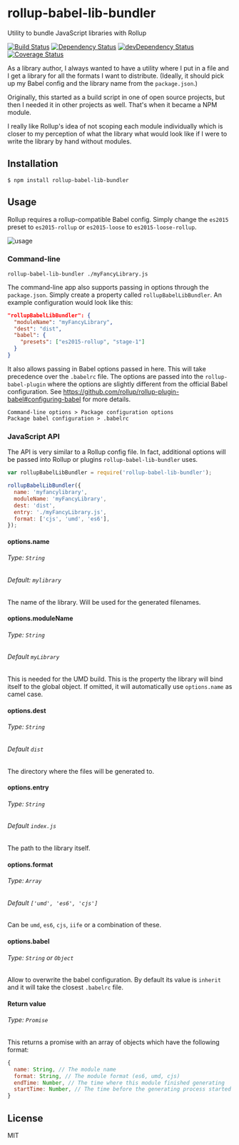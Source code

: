 # rollup-babel-lib-bundler
Utility to bundle JavaScript libraries with Rollup

[![Build Status](https://travis-ci.org/frostney/rollup-babel-lib-bundler.svg?branch=master)](https://travis-ci.org/frostney/rollup-babel-lib-bundler) [![Dependency Status](https://david-dm.org/frostney/rollup-babel-lib-bundler.svg)](https://david-dm.org/frostney/rollup-babel-lib-bundler) [![devDependency Status](https://david-dm.org/frostney/rollup-babel-lib-bundler/dev-status.svg)](https://david-dm.org/frostney/rollup-babel-lib-bundler#info=devDependencies) [![Coverage Status](https://coveralls.io/repos/github/frostney/rollup-babel-lib-bundler/badge.svg?branch=master)](https://coveralls.io/github/frostney/rollup-babel-lib-bundler?branch=master)

As a library author, I always wanted to have a utility where I put in a file and I get a library for all the formats I want to distribute.
(Ideally, it should pick up my Babel config and the library name from the `package.json`.)

Originally, this started as a build script in one of open source projects, but then I needed it in other projects as well. That's when it became a NPM module.

I really like Rollup's idea of not scoping each module individually which is closer to my perception of what the library what would look like if I were to write the library by hand without modules.

## Installation
```
$ npm install rollup-babel-lib-bundler
```

## Usage

Rollup requires a rollup-compatible Babel config. Simply change the `es2015` preset to `es2015-rollup` or `es2015-loose` to `es2015-loose-rollup`.

![usage](https://github.com/frostney/rollup-babel-lib-bundler/blob/master/docs/usage.gif)

### Command-line
```
rollup-babel-lib-bundler ./myFancyLibrary.js
```

The command-line app also supports passing in options through the `package.json`. Simply create a property called `rollupBabelLibBundler`. An example configuration would look like this:
```json
"rollupBabelLibBundler": {
  "moduleName": "myFancyLibrary",
  "dest": "dist",
  "babel": {
    "presets": ["es2015-rollup", "stage-1"]
  }
}
```

It also allows passing in Babel options passed in here. This will take precedence over the `.babelrc` file. The options are passed into the `rollup-babel-plugin` where the options are slightly different from the official Babel configuration. See https://github.com/rollup/rollup-plugin-babel#configuring-babel for more details.

```
Command-line options > Package configuration options
Package babel configuration > .babelrc
```

### JavaScript API
The API is very similar to a Rollup config file. In fact, additional options will be passed into Rollup or plugins `rollup-babel-lib-bundler` uses.

```javascript
var rollupBabelLibBundler = require('rollup-babel-lib-bundler');

rollupBabelLibBundler({
  name: 'myfancylibrary',
  moduleName: 'myFancyLibrary',
  dest: 'dist',
  entry: './myFancyLibrary.js',
  format: ['cjs', 'umd', 'es6'],
});
```

#### options.name
###### Type: `String`  
###### Default: `mylibrary`
The name of the library. Will be used for the generated filenames.

#### options.moduleName
###### Type: `String`  
###### Default `myLibrary`
This is needed for the UMD build. This is the property the library will bind itself to the global object. If omitted, it will automatically use `options.name` as camel case.

#### options.dest
###### Type: `String`  
###### Default `dist`
The directory where the files will be generated to.

#### options.entry
###### Type: `String`  
###### Default `index.js`
The path to the library itself.

#### options.format
###### Type: `Array`  
###### Default `['umd', 'es6', 'cjs']`
Can be `umd`, `es6`, `cjs`, `iife` or a combination of these.

#### options.babel
###### Type: `String` or `Object`
Allow to overwrite the babel configuration. By default its value is `inherit` and it will take the closest `.babelrc` file.

#### Return value
###### Type: `Promise`
This returns a promise with an array of objects which have the following format:

```javascript
{
  name: String, // The module name
  format: String, // The module format (es6, umd, cjs)
  endTime: Number, // The time where this module finished generating
  startTime: Number, // The time before the generating process started
}
```

## License
MIT
